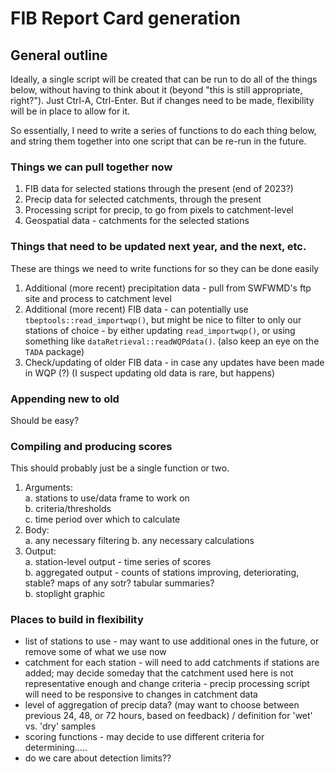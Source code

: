 # FIB Report Card generation  


## General outline  

Ideally, a single script will be created that can be run to do all of the things below, without having to think about it (beyond "this is still appropriate, right?"). Just Ctrl-A, Ctrl-Enter. But if changes need to be made, flexibility will be in place to allow for it.  

So essentially, I need to write a series of functions to do each thing below, and string them together into one script that can be re-run in the future.  

### Things we can pull together now  

1.  FIB data for selected stations through the present (end of 2023?)  
2.  Precip data for selected catchments, through the present  
3.  Processing script for precip, to go from pixels to catchment-level  
4.  Geospatial data - catchments for the selected stations  



### Things that need to be updated next year, and the next, etc.  

These are things we need to write functions for so they can be done easily  

1.  Additional (more recent) precipitation data - pull from SWFWMD's ftp site and process to catchment level  
2.  Additional (more recent) FIB data - can potentially use `tbeptools::read_importwqp()`, but might be nice to filter to only our stations of choice - by either updating `read_importwqp()`, or using something like `dataRetrieval::readWQPdata()`. (also keep an eye on the `TADA` package)  
3.  Check/updating of older FIB data - in case any updates have been made in WQP (?) (I suspect updating old data is rare, but happens)   


### Appending new to old  

Should be easy?  


### Compiling and producing scores  

This should probably just be a single function or two.  

1.  Arguments:  
    a.  stations to use/data frame to work on    
    b.  criteria/thresholds  
    c.  time period over which to calculate  
2.  Body:  
    a.  any necessary filtering
    b.  any necessary calculations  
3.  Output:  
    a.  station-level output - time series of scores  
    b.  aggregated output - counts of stations improving, deteriorating, stable? maps of any sotr? tabular summaries?  
    b.  stoplight graphic  


### Places to build in flexibility  

-  list of stations to use - may want to use additional ones in the future, or remove some of what we use now  
-  catchment for each station - will need to add catchments if stations are added; may decide someday that the catchment used here is not representative enough and change criteria  - precip processing script will need to be responsive to changes in catchment data  
-  level of aggregation of precip data? (may want to choose between previous 24, 48, or 72 hours, based on feedback) / definition for 'wet' vs. 'dry' samples 
-  scoring functions - may decide to use different criteria for determining.....  
-  do we care about detection limits??  

